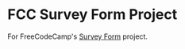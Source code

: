 # FCC Survey Form Project
For FreeCodeCamp's [Survey Form](https://www.freecodecamp.org/learn/responsive-web-design/responsive-web-design-projects/build-a-survey-form) project.
